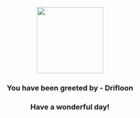 <p align="center">
    <img src="https://raw.githubusercontent.com/PokeAPI/sprites/master/sprites/pokemon/425.png" width="150" height="150">
</p>
<h3 align="center">You have been greeted by - <b>Drifloon</b></h3>
<h3 align="center">Have a wonderful day!</h3>
